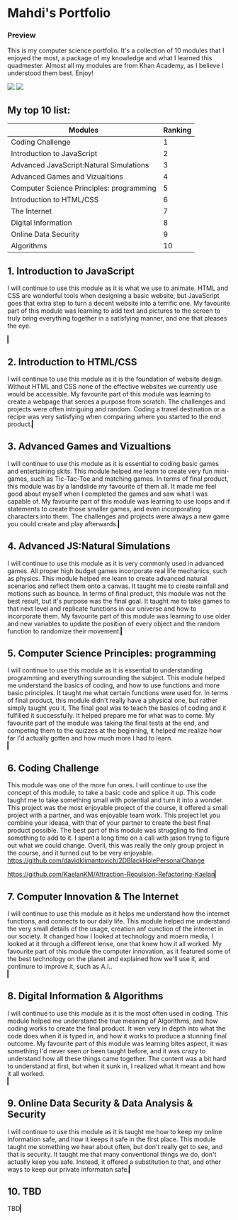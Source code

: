 <!DOCTYPE html>

# Mahdi's Portfolio #

### Preview ###
This is my computer science portfolio. It's a collection of 10 modules that I enjoyed the most, a package of my knowledge and what I learned this quadmester. Almost all my modules are from Khan Academy, as I believe I understood them best. Enjoy!

<img id="khan" src="https://support.khanacademy.org/hc/user_images/bxdMcLh5-h7PkoXFEWUb2Q.png">
<img id="JS" src="https://upload.wikimedia.org/wikipedia/commons/thumb/6/6a/JavaScript-logo.png/480px-JavaScript-logo.png">

## My top 10 list: ##
  
Modules  | Ranking
------------- | -------------
Coding Challenge  | 1
Introduction to JavaScript  | 2
Advanced JavaScript:Natural Simulations  | 3
Advanced Games and Vizualtions  | 4
Computer Science Principles: programming  | 5
Introduction to HTML/CSS  | 6
The Internet  | 7
Digital Information  | 8
Online Data Security  | 9
Algorithms  | 10

## 1. Introduction to JavaScript ##
  
I will continue to use this module as it is what we use to animate. HTML and CSS are wonderful tools when designing a basic website, but JavaScript goes that extra step to turn a decent website into a terrific one. My favourite part of this module was learning to add text and pictures to the screen to truly bring everything together in a satisfying manner, and one that pleases the eye. 

<canvas id="myCanvas" width="600" height="400" style="border:1px solid #000000;">
</canvas>

<script>
background(186, 145, 20); // wooden table
ellipse(200, 200, 350, 350); // plate
ellipse(200, 200, 300, 300); 

fill(135, 24, 24);//sausage
ellipse(200, 200, 30, 300);

//Colour
fill(245, 230, 24);
//Potatoe
ellipse(150, 100,60, 60); 

//Colour
stroke(71, 31, 30);
//cracker
rect(200, 250,60, 60); 

//Colour
fill(255, 0, 0);
//Pepperoni
ellipse(250, 100,60, 60); 

//Colour
fill(245, 245, 240);
//Napkin
triangle(100, 100,60, 60, 10, 100); 

//Colour
fill(206, 219, 90);
//Biscuit
ellipse(100, 200,90, 90); 

//Colour
stroke(183, 217, 31);
//New Dorito flavour
rect(270, 190,60, 60);  
</script>



## 2. Introduction to HTML/CSS ##
I will continue to use this module as it is the foundation of website design. Without HTML and CSS none of the effective websites we currently use would be accessible. My favourite part of this module was learning to create a webpage that serces a purpose from scratch. The challenges and projects were often intriguing and random. Coding a travel destination or a recipe was very satisfying when comparing where you started to the end product.
<canvas id="myCanvas2" width="600" height="400" style="border:1px solid #000000;">
</canvas>
<script>
<!DOCTYPE html>
<html>
    <head>
        <meta charset="utf-8">
        <title>Mahdi Bouakline</title>
        <style>
        body{
            background-color: yellow;
            /*color: lightcoral;*/
            font-family: cursive;
        }
        .title{
            text-align: center;
            color:blue;
            
   }
        #dont{
            color:red;
            font-weight: bold;
            font-style: italic;
        }
        #list{
            color:black;
            float:left;
            border: outset crimson 2px;
            width:30%;
            margin-left:20px;
        }
        #hopper{
            position: absolute;
            width:50px;
            right: 25px;
        }
             #scrolldown{
            color:black;
            float:right;
            background-color:Green;
            width:55%;
            margin:auto;
            height:170px;
            overflow: auto;
            padding-left: 15px;
            padding-right:15px;
            margin-right:15px;
            text-indent: 25px;
            z-index:2;
        }
        #random-leaf{
            float:right;
            position:relative;
   text-align:left;
   padding-top:30px;
   width:100px;
   z-index: 5;
   /*margin-top:10px;*/
   }
   #welcome{
   position:absolute;
   top: 2px;
   left:5%;
   }
   </style>
   </head>
   <body>
   <img id="hopper" src="https://www.kasandbox.org/programming-images/avatars/leaf-green.png">
     
   <h1 class="title">Mahdi Bouakline</h1>
   <h2 class="title"> Cool Party </h2>
        
   <div id="list">
        
   <p class = "title">What to<span id="dont"> Get</span>:</p>
   <ul>
   <li>You</li>
   <li>Chips</li>
   <li>Cookies</li>
   <li>Your best friend</li>

            
   </ul> </div>
   <div id="scrolldown">
   <h3 class = "title">
   My Party?
   </h3>
   <p id="excuse">
   Super cool. whole computer science class is invited. 
   </p>
            
            
   </div>

   <a > <img id = "welcome" src="https://www.kasandbox.org/programming-images/avatars/duskpin-ultimate.png"></a>
        
        
 </body>
</html>
</script>

 
## 3. Advanced Games and Vizualtions ##
I will continue to use this module as it is essential to coding basic games and entertaining skits. This module helped me learn to create very fun mini-games, such as Tic-Tac-Toe and matching games. In terms of final product, this module was by a landslide my favourite of them all. It made me feel good about myself when I completed the games and saw what I was capable of. My favourite part of this module was learning to use loops and if statements to create those smaller games, and even incorporating characters into them. The challenges and projects were always a new game you could create and play afterwards.
<canvas id="myCanvas3" width="600" height="400" style="border:1px solid #000000;">
</canvas>
<script>
background(186, 145, 20); // wooden table
ellipse(200, 200, 350, 350); // plate
ellipse(200, 200, 300, 300); 

fill(135, 24, 24);//sausage
ellipse(200, 200, 30, 300);

//Colour
fill(245, 230, 24);
//Potatoe
ellipse(150, 100,60, 60); 

//Colour
stroke(71, 31, 30);
//cracker
rect(200, 250,60, 60); 

//Colour
fill(255, 0, 0);
//Pepperoni
ellipse(250, 100,60, 60); 

//Colour
fill(245, 245, 240);
//Napkin
triangle(100, 100,60, 60, 10, 100); 

//Colour
fill(206, 219, 90);
//Biscuit
ellipse(100, 200,90, 90); 

//Colour
stroke(183, 217, 31);
//New Dorito flavour
rect(270, 190,60, 60);  
</script>

 
## 4. Advanced JS:Natural Simulations ##
I will continue to use this module as it is very commonly used in advanced games. All proper high budget games incorporate real life mechanics, such as physics. This module helped me learn to create advanced natural scenarios and reflect them onto a canvas. It taught me to create rainfall and motions such as bounce. In terms of final product, this module was not the best result, but it's purpose was the final goal. It taught me to take games to that next level and replicate functions in our universe and how to incorporate them. My favourite part of this module was learning to use older and new variables to update the position of every object and the random function to randomize their movement. 
<canvas id="myCanvas4" width="600" height="400" style="border:1px solid #000000;">
</canvas>
<script>
background(186, 145, 20); // wooden table
ellipse(200, 200, 350, 350); // plate
ellipse(200, 200, 300, 300); 

fill(135, 24, 24);//sausage
ellipse(200, 200, 30, 300);

//Colour
fill(245, 230, 24);
//Potatoe
ellipse(150, 100,60, 60); 

//Colour
stroke(71, 31, 30);
//cracker
rect(200, 250,60, 60); 

//Colour
fill(255, 0, 0);
//Pepperoni
ellipse(250, 100,60, 60); 

//Colour
fill(245, 245, 240);
//Napkin
triangle(100, 100,60, 60, 10, 100); 

//Colour
fill(206, 219, 90);
//Biscuit
ellipse(100, 200,90, 90); 

//Colour
stroke(183, 217, 31);
//New Dorito flavour
rect(270, 190,60, 60);  
</script>

  
## 5. Computer Science Principles: programming ##
I will continue to use this module as it is essential to understanding programming and everything surrounding the subject. This module helped me understand the basics of coding, and how to use functions and more basic principles. It taught me what certain functions were used for. In terms of final product, this module didn't really have a physical one, but rather simply taught you it. The final goal was to teach the basics of coding and it fulfilled it successfully. It helped prepare me for what was to come. My favourite part of the module was taking the final tests at the end, and competing them to the quizzes at the beginning, it helped me realize how far I'd actually gotten and how much more I had to learn.   
<canvas id="myCanvas5" width="600" height="400" style="border:1px solid #000000;">
</canvas>
<script>
background(186, 145, 20); // wooden table
ellipse(200, 200, 350, 350); // plate
ellipse(200, 200, 300, 300); 

fill(135, 24, 24);//sausage
ellipse(200, 200, 30, 300);

//Colour
fill(245, 230, 24);
//Potatoe
ellipse(150, 100,60, 60); 

//Colour
stroke(71, 31, 30);
//cracker
rect(200, 250,60, 60); 

//Colour
fill(255, 0, 0);
//Pepperoni
ellipse(250, 100,60, 60); 

//Colour
fill(245, 245, 240);
//Napkin
triangle(100, 100,60, 60, 10, 100); 

//Colour
fill(206, 219, 90);
//Biscuit
ellipse(100, 200,90, 90); 

//Colour
stroke(183, 217, 31);
//New Dorito flavour
rect(270, 190,60, 60);  
</script>

  
## 6. Coding Challenge ##
This module was one of the more fun ones. I will continue to use the concept of this module, to take a basic code and splice it up. This code taught me to take something small with potential and turn it into a wonder. This project was the most enjoyable project of the course, it offered a small project with a partner, and was enjoyable team work. This project let you combine your ideasa, with that of your partner to create the best final product possible. The best part of this module was struggling to find something to add to it. I spent a long time on a call with jason tryng to figure out what we could change. Overll, this was really the only group project in the course, and it turned out to be very enjoyable.
  https://github.com/davidklimantovich/2DBlackHolePersonalChange

https://github.com/KaelanKM/Attraction-Repulsion-Refactoring-Kaelan
<canvas id="myCanvas6" width="600" height="400" style="border:1px solid #000000;">
</canvas>
<script>
background(186, 145, 20); // wooden table
ellipse(200, 200, 350, 350); // plate
ellipse(200, 200, 300, 300); 

fill(135, 24, 24);//sausage
ellipse(200, 200, 30, 300);

//Colour
fill(245, 230, 24);
//Potatoe
ellipse(150, 100,60, 60); 

//Colour
stroke(71, 31, 30);
//cracker
rect(200, 250,60, 60); 

//Colour
fill(255, 0, 0);
//Pepperoni
ellipse(250, 100,60, 60); 

//Colour
fill(245, 245, 240);
//Napkin
triangle(100, 100,60, 60, 10, 100); 

//Colour
fill(206, 219, 90);
//Biscuit
ellipse(100, 200,90, 90); 

//Colour
stroke(183, 217, 31);
//New Dorito flavour
rect(270, 190,60, 60);  
</script>

  
## 7. Computer Innovation & The Internet ##
I will continue to use this module as it helps me understand how the internet functions, and connects to our daily life. This module helped me understand the very small details of the usage, creation anf cunction of the internet in our society. It changed how I looked at technology and moern media, I looked at it through a different lense, one that knew how it all worked. My favourite part of this module the computer innovation, as it featured some of the best technology on the planet and explained how we'll use it, and continure to improve it, such as A.I..     
<canvas id="myCanvas7" width="600" height="400" style="border:1px solid #000000;">
</canvas>
<script>
background(186, 145, 20); // wooden table
ellipse(200, 200, 350, 350); // plate
ellipse(200, 200, 300, 300); 

fill(135, 24, 24);//sausage
ellipse(200, 200, 30, 300);

//Colour
fill(245, 230, 24);
//Potatoe
ellipse(150, 100,60, 60); 

//Colour
stroke(71, 31, 30);
//cracker
rect(200, 250,60, 60); 

//Colour
fill(255, 0, 0);
//Pepperoni
ellipse(250, 100,60, 60); 

//Colour
fill(245, 245, 240);
//Napkin
triangle(100, 100,60, 60, 10, 100); 

//Colour
fill(206, 219, 90);
//Biscuit
ellipse(100, 200,90, 90); 

//Colour
stroke(183, 217, 31);
//New Dorito flavour
rect(270, 190,60, 60);  
</script>


## 8. Digital Information & Algorithms ##
I will continue to use this module as it is the most often used in coding. This module helped me understand the true meaning of Algorithms, and how coding works to create the final product. It wen very in depth into what the code does when it is typed in, and how it works to produce a stunning final outcome. My favourite part of this module was learning bites aspect, it was something I'd never seen or been taught before, and it was crazy to understand how all these things came together. The content was a bit hard to understand at first, but when it sunk in, I realized what it meant and how it all worked.   
<canvas id="myCanvas8" width="600" height="400" style="border:1px solid #000000;">
</canvas>
<script>
background(186, 145, 20); // wooden table
ellipse(200, 200, 350, 350); // plate
ellipse(200, 200, 300, 300); 

fill(135, 24, 24);//sausage
ellipse(200, 200, 30, 300);

//Colour
fill(245, 230, 24);
//Potatoe
ellipse(150, 100,60, 60); 

//Colour
stroke(71, 31, 30);
//cracker
rect(200, 250,60, 60); 

//Colour
fill(255, 0, 0);
//Pepperoni
ellipse(250, 100,60, 60); 

//Colour
fill(245, 245, 240);
//Napkin
triangle(100, 100,60, 60, 10, 100); 

//Colour
fill(206, 219, 90);
//Biscuit
ellipse(100, 200,90, 90); 

//Colour
stroke(183, 217, 31);
//New Dorito flavour
rect(270, 190,60, 60);  
</script>

  
## 9. Online Data Security & Data Analysis & Security ##
I will continue to use this module as it is taught me how to keep my online information safe, and how it keeps it safe in the first place. This module taught me something we hear about often, but don't really get to see, and that is security. It taught me that many conventional things we do, don't actually keep you safe. Instead, it offered a substitution to that, and other ways to keep our private informaton safe.
<canvas id="myCanvas9" width="600" height="400" style="border:1px solid #000000;">
</canvas>
<script>
background(186, 145, 20); // wooden table
ellipse(200, 200, 350, 350); // plate
ellipse(200, 200, 300, 300); 

fill(135, 24, 24);//sausage
ellipse(200, 200, 30, 300);

//Colour
fill(245, 230, 24);
//Potatoe
ellipse(150, 100,60, 60); 

//Colour
stroke(71, 31, 30);
//cracker
rect(200, 250,60, 60); 

//Colour
fill(255, 0, 0);
//Pepperoni
ellipse(250, 100,60, 60); 

//Colour
fill(245, 245, 240);
//Napkin
triangle(100, 100,60, 60, 10, 100); 

//Colour
fill(206, 219, 90);
//Biscuit
ellipse(100, 200,90, 90); 

//Colour
stroke(183, 217, 31);
//New Dorito flavour
rect(270, 190,60, 60);  
</script>


## 10. TBD ##
TBD
<canvas id="myCanvas10" width="600" height="400" style="border:1px solid #000000;">
</canvas>
<script>
background(186, 145, 20); // wooden table
ellipse(200, 200, 350, 350); // plate
ellipse(200, 200, 300, 300); 

fill(135, 24, 24);//sausage
ellipse(200, 200, 30, 300);

//Colour
fill(245, 230, 24);
//Potatoe
ellipse(150, 100,60, 60); 

//Colour
stroke(71, 31, 30);
//cracker
rect(200, 250,60, 60); 

//Colour
fill(255, 0, 0);
//Pepperoni
ellipse(250, 100,60, 60); 

//Colour
fill(245, 245, 240);
//Napkin
triangle(100, 100,60, 60, 10, 100); 

//Colour
fill(206, 219, 90);
//Biscuit
ellipse(100, 200,90, 90); 

//Colour
stroke(183, 217, 31);
//New Dorito flavour
rect(270, 190,60, 60);  
</script>
